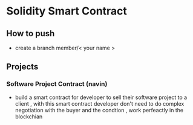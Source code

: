# Solidity Smart Contract
## How to push
- create a branch member/< your name >


## Projects 
### Software Project Contract (navin)
- build a smart contract for developer to sell their software project to a client , with this smart contract developer don't need to do complex negotiation with the buyer and the condtion , work perfeactly in the blockchian
